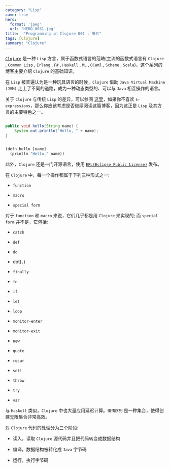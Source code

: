 ```yaml
---
category: "Lisp"
cave: true
hero:
  format: 'jpeg'
  url: 'HERO_0031.jpg'
title:  "Programming in Clojure 001 : 简介"
tags: [Clojure]
summary: "Clojure"
---
```

[`Clojure`](https://clojure.org/downloads) 是一种 `Lisp` 方言，属于函数式语言的范畴(主流的函数式语言有 `Clojure` , `Common Lisp` , `Erlang` , `F#` , `Haskell` , `ML` , `OCaml` , `Scheme` , `Scala`)，这个系列的博客主要介绍 `Clojure` 的基础知识。

在 `Lisp` 被普遍认为是一种玩具语言的时候，`Clojure` 借助 `Java Virtual Machine (JVM)` 走上了不同的道路，成为一种动态类型的、可以与 `Java` 相互操作的语言。

关于 `Clojure` 与传统 `Lisp` 的差异，可以参阅 [这里](https://clojure.org/reference/lisps)，如果你不喜欢 `s-expressions`，那么你应该考虑是否继续阅读这篇博客，因为这正是 `Lisp` 及其方言的主要特色之一。

```java

public void hello(String name) {
    System.out.println("Hello, " + name);
}

```


```lisp

(defn hello [name]
  (println "Hello," name))

```


此外，`Clojure` 还是一门开源语言，使用 [`EPL(Eclipse Public License)`](https://www.eclipse.org/legal/epl-v10.html) 发布。

在 `Clojure` 中，每一个操作都属于下列三种形式之一:

* `function`

* `macro`

* `special form`

对于 `function` 和 `macro` 来说，它们几乎都是用 `Clojure` 来实现的; 而 `special form` 并不是，它包括:

* `catch`

* `def`

* `do`

* dot(`.`)

* `finally`

* `fn`

* `if`

* `let`

* `loop`

* `monitor-enter`

* `monitor-exit`

* `new`

* `quote`

* `recur`

* `set!`

* `throw`

* `try`

* `var`

与 `Haskell` 类似，`Clojure` 中也大量应用延迟计算。`懒惰序列` 是一种集合，使得创建无限集合非常高效。

对 `Clojure` 代码的处理分为三个阶段:

* 读入，读取 `Clojure` 源代码并且把代码转变成数据结构

* 编译，数据结构被转化成 `Java` 字节码

* 运行，执行字节码

